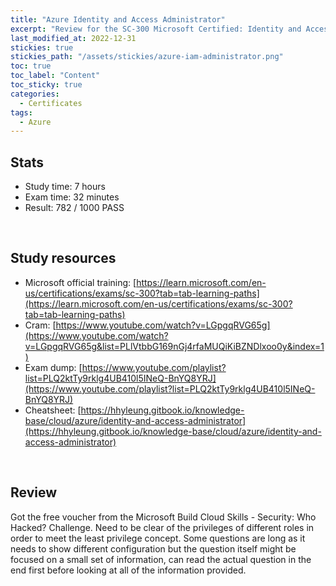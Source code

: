 ```yaml
---
title: "Azure Identity and Access Administrator"
excerpt: "Review for the SC-300 Microsoft Certified: Identity and Access Administrator Associate certificate"
last_modified_at: 2022-12-31
stickies: true
stickies_path: "/assets/stickies/azure-iam-administrator.png"
toc: true
toc_label: "Content"
toc_sticky: true
categories:
  - Certificates
tags:
  - Azure
---
```


## Stats
- Study time: 7 hours
- Exam time: 32 minutes
- Result: 782 / 1000 PASS

<br>

## Study resources
- Microsoft official training: [https://learn.microsoft.com/en-us/certifications/exams/sc-300?tab=tab-learning-paths](https://learn.microsoft.com/en-us/certifications/exams/sc-300?tab=tab-learning-paths)
- Cram: [https://www.youtube.com/watch?v=LGpgqRVG65g](https://www.youtube.com/watch?v=LGpgqRVG65g&list=PLlVtbbG169nGj4rfaMUQiKiBZNDlxoo0y&index=1)
- Exam dump: [https://www.youtube.com/playlist?list=PLQ2ktTy9rklg4UB410l5INeQ-BnYQ8YRJ](https://www.youtube.com/playlist?list=PLQ2ktTy9rklg4UB410l5INeQ-BnYQ8YRJ)
- Cheatsheet: [https://hhyleung.gitbook.io/knowledge-base/cloud/azure/identity-and-access-administrator](https://hhyleung.gitbook.io/knowledge-base/cloud/azure/identity-and-access-administrator)

<br>

## Review
Got the free voucher from the Microsoft Build Cloud Skills - Security: Who Hacked? Challenge. Need to be clear of the privileges of different roles in order to meet the least privilege concept. Some questions are long as it needs to show different configuration but the question itself might be focused on a small set of information, can read the actual question in the end first before looking at all of the information provided.

<br>
